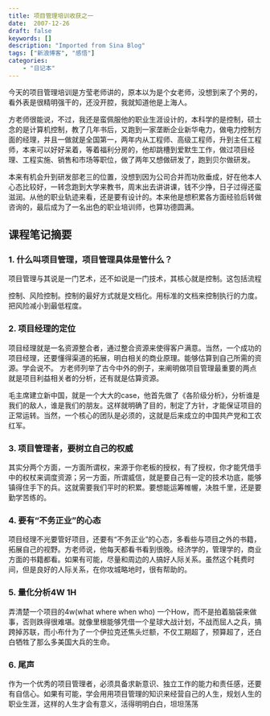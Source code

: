 ```yaml
---
title: 项目管理培训收获之一
date:  2007-12-26
draft: false
keywords: []
description: "Imported from Sina Blog"
tags: ["新浪博客", "感悟"]
categories: 
    - "日记本"
---
```

今天的项目管理培训是方莹老师讲的，原本以为是个女老师，没想到来了个男的，看外表是很精明强干的，还没开腔，我就知道他是上海人。

方老师很能说，不过，我还是蛮佩服他的职业生涯设计的，本科学的是控制，硕士念的是计算机控制，教了几年书后，又跑到一家垄断企业新华电力，做电力控制方面的经理，并且一做就是全国第一，两年内从工程师、高级工程师，升到主任工程师，本来可以好好呆着，等着福利分房的，他却跳槽到爱默生工作，做过项目经理、工程实施、销售和市场等职位，做了两年又想做研发了，跑到贝尔做研发。

本来有机会升到研发部老三的位置，没想到因为公司合并而功败垂成，好在他本人心态比较好，一转念跑到大学来教书，周末出去讲讲课，钱不少挣，日子过得还蛮滋润。从他的职业轨迹来看，还是要有设计的。本来他是想积累各方面经验后转做咨询的，最后成为了一名出色的职业培训师，也算功德圆满。

## 课程笔记摘要

### 1. 什么叫项目管理，项目管理具体是管什么？
项目管理与其说是一门艺术，还不如说是一门技术，其核心就是控制。这包括流程

控制、风险控制。控制的最好方式就是文档化。用标准的文档来控制执行的力度。
把风险减小到最低程度。

### 2. 项目经理的定位

项目经理就是一名资源整合者，通过整合资源来使得客户满意。当然，一个成功的项目经理，还要懂得渠道的拓展，明白相关的商业原理。能够估算到自己所需的资源。学会说不。 方老师列举了古今中外的例子，来阐明做项目管理最重要的两点就是项目利益相关者的分析，还有就是估算资源。

毛主席建立新中国，就是一个大大的case，他首先做了《各阶级分析》，分析谁是我们的敌人，谁是我们的朋友。这样就明确了目的，制定了方针，才能保证项目的正常运转。当然，一个核心的团队是必须的，这就是后来成立的中国共产党和工农红军。

### 3. 项目管理者，要树立自己的权威

其实分两个方面，一方面所谓权，来源于你老板的授权，有了授权，你才能凭借手中的权杖来调度资源；另一方面，所谓威信，就是要自己有一定的技术功底，能够镇得住手下的兵。这就需要我们平时的积累。要想能运筹帷幄，决胜千里，还是要勤学苦练的。

### 4. 要有“不务正业”的心态
项目经理不光要管好项目，还要有“不务正业”的心态，多看些与项目之外的书籍，拓展自己的视野。方老师说，他每天都看书看到很晚。经济学的，管理学的，商业方面的书籍都看。如果有可能，尽量和周边的人搞好人际关系。虽然这个耗费时间，但是良好的人际关系，在你攻城略地时，很有帮助的。

 

### 5. 量化分析4W 1H
弄清楚一个项目的4w(what where when who) 一个How，而不是拍着脑袋来做事，否则跌得很难堪。就像里根能够凭借一个星球大战计划，不战而屈人之兵，搞跨掉苏联，而小布什为了一个伊拉克还焦头烂额，不仅工期超了，预算超了，还白白牺牲了那么多美国大兵的生命。


 ### 6. 尾声

作为一个优秀的项目管理者，必须具备求新意识、独立工作的能力和责任感，还要有自信心。如果有可能，学会用用项目管理的知识来经营自己的人生，规划人生的职业生涯，这样的人生才会有意义，活得明明白白，坦坦荡荡
